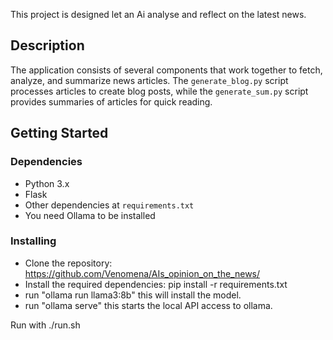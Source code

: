 This project is designed let an Ai analyse and reflect on the latest news. 

## Description

The application consists of several components that work together to fetch, analyze, and summarize news articles. The `generate_blog.py` script processes articles to create blog posts, while the `generate_sum.py` script provides summaries of articles for quick reading.

## Getting Started

### Dependencies

- Python 3.x
- Flask
- Other dependencies at `requirements.txt`
- You need Ollama to be installed

### Installing

- Clone the repository: https://github.com/Venomena/AIs_opinion_on_the_news/
- Install the required dependencies:
  pip install -r requirements.txt
- run "ollama run llama3:8b"
  this will install the model.
- run "ollama serve"
  this starts the local API access to ollama. 

Run with ./run.sh
